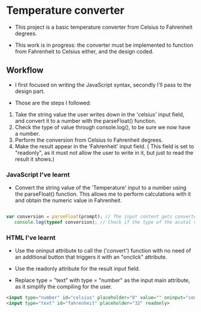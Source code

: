 # Temperature converter 
- This project is a basic temperature converter from Celsius to Fahrenheit degrees.

- This work is in progress: the converter must be implemented to function from Fahrenheit to Celsius either, and the design coded.


## Workflow
- I first focused on writing the JavaScript syntax, secondly I'll pass to the design part.

- Those are the steps I followed:
1) Take the string value the user writes down in the 'celsius' input field, and convert it to a number with the parseFloat() function.
2) Check the type of value through console.log(), to be sure we now have a number.
3) Perform the conversion from Celsius to Fahrenheit degrees.
4) Make the result appear in the 'Fahrenheit' input field. ( This field is set to "readonly", as it must not allow the user to write in it, but just to read the result it shows.)


### JavaScript I've learnt
- Convert the string value of the 'Temperature' input to a number using the parseFloat() function. This allows me to perform calculations with it and obtain the numeric value in Fahrenheit.


``` js snippet

var conversion = parseFloat(prompt); // The input content gets converted from a string into a number;
   console.log(typeof conversion); // Check if the type of the acutal value is now a number. The console returns: "number".

```

### HTML I've learnt
- Use the oninput attribute to call the ('convert') function with no need of an additional button that triggers it with an "onclick" attribute.

- Use the readonly attribute for the result input field.

- Replace type = "text" with type = "number" as the input main attribute, as it simplify the compiling for the user.


``` html 
<input type="number" id="celsius" placeholder="0" value="" oninput="convert()">
<input type="text" id="fahrenheit" placeholder="32" readonly>
```


